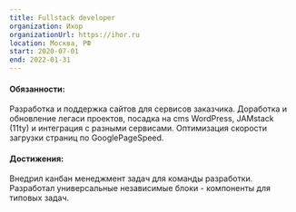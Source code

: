 ```yaml
---
title: Fullstack developer 
organization: Ихор
organizationUrl: https://ihor.ru
location: Москва, РФ
start: 2020-07-01
end: 2022-01-31
---
```


#### Обязанности:

Разработка и поддержка сайтов для сервисов заказчика. Доработка и обновление легаси проектов, посадка на cms WordPress, JAMstack (11ty) и интеграция с разными сервисами. Оптимизация скорости загрузки страниц по GooglePageSpeed.

#### Достижения:
Внедрил канбан менеджмент задач для команды разработки. Разработал универсальные независимые блоки - компоненты для типовых задач.

